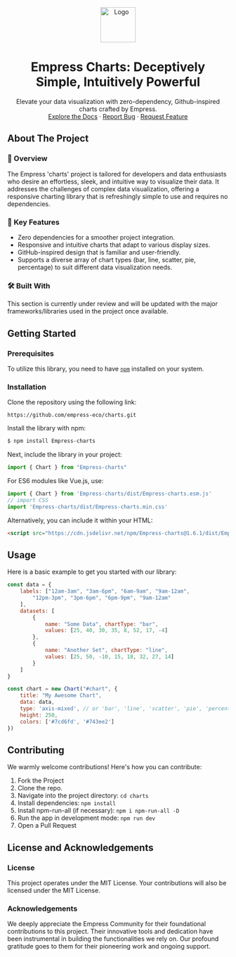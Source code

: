 <div align="center">
<img src="https://grow.empress.eco/uploads/default/original/2X/1/1f1e1044d3864269d2a613577edb9763890422ab.png" alt="Logo" width="80" height="80">
<h1 align="center">Empress Charts: Deceptively Simple, Intuitively Powerful</h1>
<p align="center">
Elevate your data visualization with zero-dependency, Github-inspired charts crafted by Empress.
<br />
<a href="https://grow.empress.eco/">Explore the Docs</a>
·
<a href="https://github.com/empress-eco/charts/issues">Report Bug</a>
·
<a href="https://github.com/empress-eco/charts/issues/new">Request Feature</a>
</p>
</div>

## About The Project

### 📖 Overview
The Empress 'charts' project is tailored for developers and data enthusiasts who desire an effortless, sleek, and intuitive way to visualize their data. It addresses the challenges of complex data visualization, offering a responsive charting library that is refreshingly simple to use and requires no dependencies.

### 🌟 Key Features
- Zero dependencies for a smoother project integration.
- Responsive and intuitive charts that adapt to various display sizes.
- GitHub-inspired design that is familiar and user-friendly.
- Supports a diverse array of chart types (bar, line, scatter, pie, percentage) to suit different data visualization needs.

### 🛠 Built With
This section is currently under review and will be updated with the major frameworks/libraries used in the project once available.

## Getting Started

### Prerequisites
To utilize this library, you need to have [`npm`](https://www.npmjs.com/get-npm) installed on your system.

### Installation
Clone the repository using the following link:

```
https://github.com/empress-eco/charts.git
```

Install the library with npm:

```sh
$ npm install Empress-charts
```

Next, include the library in your project:

```js
import { Chart } from "Empress-charts"
```

For ES6 modules like Vue.js, use:

```js
import { Chart } from 'Empress-charts/dist/Empress-charts.esm.js'
// import CSS
import 'Empress-charts/dist/Empress-charts.min.css'
```

Alternatively, you can include it within your HTML:

```html
<script src="https://cdn.jsdelivr.net/npm/Empress-charts@1.6.1/dist/Empress-charts.min.umd.js"></script>
```

## Usage
Here is a basic example to get you started with our library:

```js
const data = {
    labels: ["12am-3am", "3am-6pm", "6am-9am", "9am-12am",
        "12pm-3pm", "3pm-6pm", "6pm-9pm", "9am-12am"
    ],
    datasets: [
        {
            name: "Some Data", chartType: "bar",
            values: [25, 40, 30, 35, 8, 52, 17, -4]
        },
        {
            name: "Another Set", chartType: "line",
            values: [25, 50, -10, 15, 18, 32, 27, 14]
        }
    ]
}

const chart = new Chart("#chart", {
    title: "My Awesome Chart",
    data: data,
    type: 'axis-mixed', // or 'bar', 'line', 'scatter', 'pie', 'percentage'
    height: 250,
    colors: ['#7cd6fd', '#743ee2']
})
```

## Contributing
We warmly welcome contributions! Here's how you can contribute:

1. Fork the Project
2. Clone the repo.
3. Navigate into the project directory: `cd charts`
4. Install dependencies: `npm install`
5. Install npm-run-all (if necessary): `npm i npm-run-all -D`
6. Run the app in development mode: `npm run dev`
7. Open a Pull Request

## License and Acknowledgements

### License
This project operates under the MIT License. Your contributions will also be licensed under the MIT License.

### Acknowledgements
We deeply appreciate the Empress Community for their foundational contributions to this project. Their innovative tools and dedication have been instrumental in building the functionalities we rely on. Our profound gratitude goes to them for their pioneering work and ongoing support.